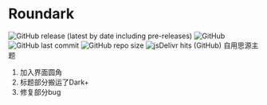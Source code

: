 # Roundark
![GitHub release (latest by date including pre-releases)](https://img.shields.io/github/release/lisontowind/Roundark?include_prereleases)
![GitHub](https://img.shields.io/github/license/lisontowind/Roundark)
![GitHub last commit](https://img.shields.io/github/last-commit/lisontowind/Roundark)
![GitHub repo size](https://img.shields.io/github/repo-size/lisontowind/Roundark)
![jsDelivr hits (GitHub)](https://img.shields.io/jsdelivr/gh/hy/lisontowind/Roundark?label=hits)
自用思源主题
1. 加入界面圆角
2. 标题部分搬运了Dark+
3. 修复部分bug
